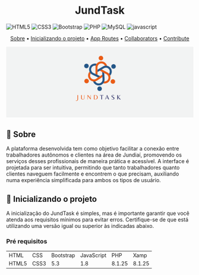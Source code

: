 [JAVASCRIPT__BADGE]: https://img.shields.io/badge/Javascript-000?style=for-the-badge&logo=javascript

<h1 align="center" style="font-weight: bold;">JundTask</h1>

![HTML5](https://img.shields.io/badge/html5-%23E34F26.svg?style=for-the-badge&logo=html5&logoColor=white)
![CSS3](https://img.shields.io/badge/css3-%231572B6.svg?style=for-the-badge&logo=css3&logoColor=white)
![Bootstrap](https://img.shields.io/badge/bootstrap-%238511FA.svg?style=for-the-badge&logo=bootstrap&logoColor=white)
![PHP](https://img.shields.io/badge/php-%23777BB4.svg?style=for-the-badge&logo=php&logoColor=white)
![MySQL](https://img.shields.io/badge/mysql-4479A1.svg?style=for-the-badge&logo=mysql&logoColor=white)
![javascript][JAVASCRIPT__BADGE]

<p align="center">
 <a href="#about">Sobre</a> • 
 <a href="#started">Inicializando o projeto</a> • 
 <a href="#started">App Routes</a> • 
 <a href="#colab">Collaborators</a> •
 <a href="#started">Contribute</a>
</p>

<p align="center">
    <img src=".github/logo.png" alt="Image Example" width="700px">
</p>
<h2 id="about">📌 Sobre</h2>

 A plataforma desenvolvida tem como objetivo facilitar a conexão entre trabalhadores autônomos e clientes na área de Jundiaí, promovendo os serviços desses profissionais de maneira prática e acessível. A interface é projetada para ser intuitiva, permitindo que tanto trabalhadores quanto clientes naveguem facilmente e encontrem o que precisam, auxiliando numa experiência simplificada para ambos os tipos de usuário.


<h2 id="started">🚀 Inicializando o projeto</h2>
A inicialização do JundTask é simples, mas é importante garantir que você atenda aos requisitos mínimos para evitar erros. Certifique-se de que está utilizando uma versão igual ou superior às indicadas abaixo.

<h3>Pré requisitos</h3>

<table>
 <tr>
  <td>HTML</td>
  <td>CSS</td>
  <td>Bootstrap</td>
  <td>JavaScript</td>
  <td>PHP</td>
  <td>Xamp</td>
 </tr>
 <tr>
  <td>HTML5</td>
  <td>CSS3</td>
  <td>5.3</td>
  <td>1.8</td>
  <td>8.1.25</td>
  <td>8.1.25</td>
</tr>
</table>
